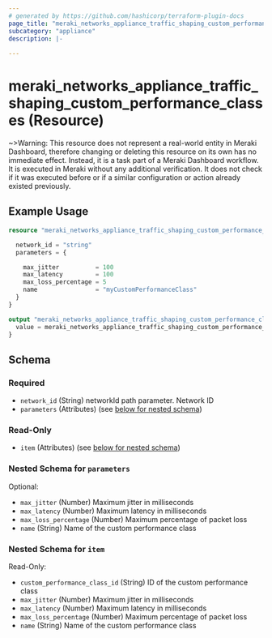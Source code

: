 ```yaml
---
# generated by https://github.com/hashicorp/terraform-plugin-docs
page_title: "meraki_networks_appliance_traffic_shaping_custom_performance_classes Resource - terraform-provider-meraki"
subcategory: "appliance"
description: |-
  
---
```


# meraki_networks_appliance_traffic_shaping_custom_performance_classes (Resource)



~>Warning: This resource does not represent a real-world entity in Meraki Dashboard, therefore changing or deleting this resource on its own has no immediate effect. Instead, it is a task part of a Meraki Dashboard workflow. It is executed in Meraki without any additional verification. It does not check if it was executed before or if a similar configuration or action 
already existed previously.


## Example Usage

```terraform
resource "meraki_networks_appliance_traffic_shaping_custom_performance_classes" "example" {

  network_id = "string"
  parameters = {

    max_jitter          = 100
    max_latency         = 100
    max_loss_percentage = 5
    name                = "myCustomPerformanceClass"
  }
}

output "meraki_networks_appliance_traffic_shaping_custom_performance_classes_example" {
  value = meraki_networks_appliance_traffic_shaping_custom_performance_classes.example
}
```

<!-- schema generated by tfplugindocs -->
## Schema

### Required

- `network_id` (String) networkId path parameter. Network ID
- `parameters` (Attributes) (see [below for nested schema](#nestedatt--parameters))

### Read-Only

- `item` (Attributes) (see [below for nested schema](#nestedatt--item))

<a id="nestedatt--parameters"></a>
### Nested Schema for `parameters`

Optional:

- `max_jitter` (Number) Maximum jitter in milliseconds
- `max_latency` (Number) Maximum latency in milliseconds
- `max_loss_percentage` (Number) Maximum percentage of packet loss
- `name` (String) Name of the custom performance class


<a id="nestedatt--item"></a>
### Nested Schema for `item`

Read-Only:

- `custom_performance_class_id` (String) ID of the custom performance class
- `max_jitter` (Number) Maximum jitter in milliseconds
- `max_latency` (Number) Maximum latency in milliseconds
- `max_loss_percentage` (Number) Maximum percentage of packet loss
- `name` (String) Name of the custom performance class
